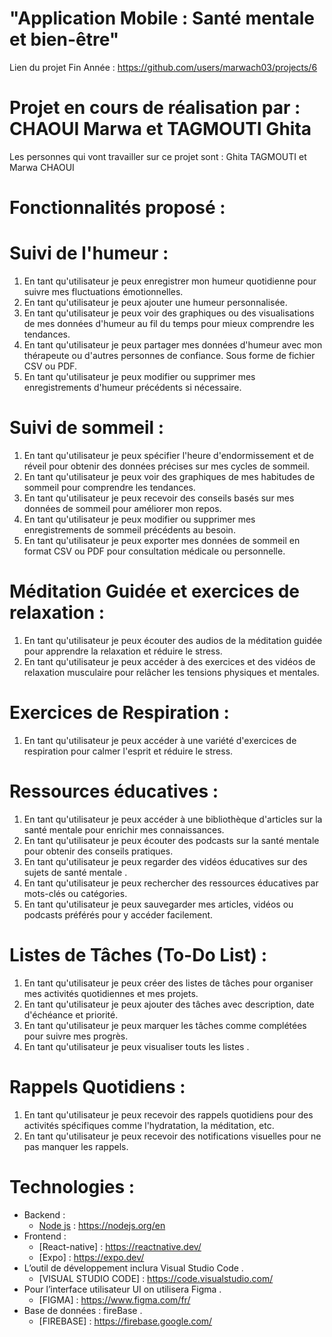# "Application Mobile : Santé mentale et bien-être"
Lien du projet Fin Année : https://github.com/users/marwach03/projects/6
# Projet en cours de réalisation par : CHAOUI Marwa et TAGMOUTI Ghita
Les personnes qui vont travailler sur ce projet sont : Ghita TAGMOUTI et Marwa CHAOUI
# Fonctionnalités proposé : 
 # Suivi de l'humeur : 
  1. En tant qu'utilisateur je peux enregistrer mon humeur quotidienne pour suivre mes fluctuations émotionnelles.
  2. En tant qu'utilisateur je peux ajouter une humeur personnalisée.
  3. En tant qu'utilisateur je peux voir des graphiques ou des visualisations de mes données d'humeur au fil du temps pour mieux comprendre les tendances.
  4. En tant qu'utilisateur je peux partager mes données d'humeur avec mon thérapeute ou d'autres personnes de confiance. Sous forme de fichier CSV ou PDF.
  5. En tant qu'utilisateur je peux modifier ou supprimer mes enregistrements d'humeur précédents si nécessaire.
     
 # Suivi de sommeil :
  1. En tant qu'utilisateur je peux spécifier l'heure d'endormissement et de réveil pour obtenir des données précises sur mes cycles de sommeil.
  3. En tant qu'utilisateur je peux voir des graphiques de mes habitudes de sommeil pour comprendre les tendances.
  4. En tant qu'utilisateur je peux recevoir des conseils basés sur mes données de sommeil pour améliorer mon repos.
  5. En tant qu'utilisateur je peux modifier ou supprimer mes enregistrements de sommeil précédents au besoin.
  6. En tant qu'utilisateur je peux exporter mes données de sommeil en format CSV ou PDF pour consultation médicale ou personnelle.
     
 # Méditation Guidée et exercices de relaxation  :
  1. En tant qu'utilisateur je peux écouter des audios de la méditation guidée pour apprendre la relaxation et réduire le stress.
  2. En tant qu'utilisateur je peux accéder à des exercices et des vidéos de relaxation musculaire pour relâcher les tensions physiques et mentales.

 # Exercices de Respiration  :
  1. En tant qu'utilisateur je peux accéder à une variété d'exercices de respiration pour calmer l'esprit et réduire le stress.

 # Ressources éducatives : 
  1. En tant qu'utilisateur je peux accéder à une bibliothèque d'articles sur la santé mentale pour enrichir mes connaissances.
  2.  En tant qu'utilisateur je peux écouter des podcasts sur la santé mentale pour obtenir des conseils pratiques.
  3.   En tant qu'utilisateur je peux regarder des vidéos éducatives sur des sujets de santé mentale .
  4.    En tant qu'utilisateur je peux rechercher des ressources éducatives par mots-clés ou catégories.
  5. En tant qu'utilisateur je peux sauvegarder mes articles, vidéos ou podcasts préférés pour y accéder facilement.

 # Listes de Tâches (To-Do List) : 
  1. En tant qu'utilisateur je peux créer des listes de tâches pour organiser mes activités quotidiennes et mes projets.
  2. En tant qu'utilisateur je peux ajouter des tâches avec description, date d'échéance et priorité.
  3. En tant qu'utilisateur je peux marquer les tâches comme complétées pour suivre mes progrès.
  4.  En tant qu'utilisateur je peux visualiser touts les listes .

 # Rappels Quotidiens :
  1. En tant qu'utilisateur je peux recevoir des rappels quotidiens pour des activités spécifiques comme l'hydratation, la méditation, etc.
  2. En tant qu'utilisateur je peux recevoir des notifications visuelles pour ne pas manquer les rappels.

# Technologies :
- Backend : 
    - [Node js](JavaScript) : https://nodejs.org/en
- Frontend : 
    - [React-native] : https://reactnative.dev/
    - [Expo] : https://expo.dev/
- L’outil de développement inclura Visual Studio Code .
    - [VISUAL STUDIO CODE] : https://code.visualstudio.com/ 
- Pour l’interface utilisateur UI on utilisera Figma .
    - [FIGMA] : https://www.figma.com/fr/
- Base de données : fireBase .
    - [FIREBASE] : https://firebase.google.com/










